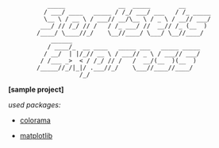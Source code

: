                _____               __  _____        __       
              / ___/ ____   _____ / /_/ ___/ ___   / /_ _____
              \__ \ / __ \ / ___// __/\__ \ / _ \ / __// ___/
             ___/ // /_/ // /   / /_ ___/ //  __// /_ (__  ) 
            /____/ \____//_/    \__//____/ \___/ \__//____/  
                ______                                       
               / ____/_  __ ____   _____ ___   _____ _____   
              / __/  | |/_// __ \ / ___// _ \ / ___// ___/   
             / /___ _>  < / /_/ // /   /  __/(__  )(__  )    
            /_____//_/|_|/ .___//_/    \___//____//____/     
                        /_/                                  

**[sample project]**

*used packages:*

* [colorama](https://pypi.org/project/colorama/)

* [matplotlib](https://pypi.org/project/matplotlib/)
